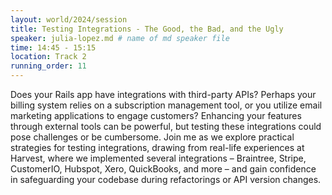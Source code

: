 ```yaml
---
layout: world/2024/session
title: Testing Integrations - The Good, the Bad, and the Ugly
speaker: julia-lopez.md # name of md speaker file
time: 14:45 - 15:15
location: Track 2
running_order: 11
---
```


Does your Rails app have integrations with third-party APIs? Perhaps your billing system relies on a subscription management tool, or you utilize email marketing applications to engage customers? Enhancing your features through external tools can be powerful, but testing these integrations could pose challenges or be cumbersome. Join me as we explore practical strategies for testing integrations, drawing from real-life experiences at Harvest, where we implemented several integrations – Braintree, Stripe, CustomerIO, Hubspot, Xero, QuickBooks, and more – and gain confidence in safeguarding your codebase during refactorings or API version changes.
